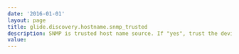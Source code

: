 ```yaml
---
date: '2016-01-01'
layout: page
title: glide.discovery.hostname.snmp_trusted
description: SNMP is trusted host name source. If "yes", trust the device name discovered via SNMP. If checked, any device name found via SNMP will be used instead of the name found by a reverse DNS lookup. 
value:  
---
```

